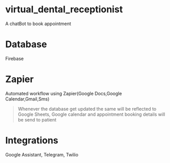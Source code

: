 # virtual_dental_receptionist
A chatBot to book appointment

# Database 
Firebase

# Zapier
Automated workflow using Zapier(Google Docs,Google Calendar,Gmail,Sms)
>Whenever the database get updated the same will be reflected to Google Sheets, Google calendar and appointment booking details will be send to patient

# Integrations
Google Assistant, Telegram, Twilio
